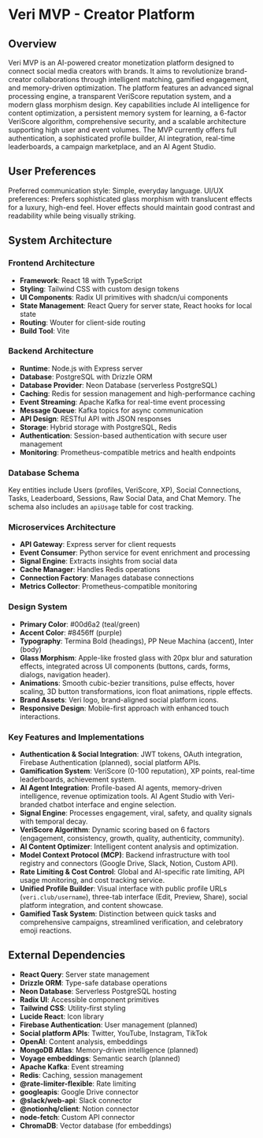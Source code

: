 # Veri MVP - Creator Platform

## Overview
Veri MVP is an AI-powered creator monetization platform designed to connect social media creators with brands. It aims to revolutionize brand-creator collaborations through intelligent matching, gamified engagement, and memory-driven optimization. The platform features an advanced signal processing engine, a transparent VeriScore reputation system, and a modern glass morphism design. Key capabilities include AI intelligence for content optimization, a persistent memory system for learning, a 6-factor VeriScore algorithm, comprehensive security, and a scalable architecture supporting high user and event volumes. The MVP currently offers full authentication, a sophisticated profile builder, AI integration, real-time leaderboards, a campaign marketplace, and an AI Agent Studio.

## User Preferences
Preferred communication style: Simple, everyday language.
UI/UX preferences: Prefers sophisticated glass morphism with translucent effects for a luxury, high-end feel. Hover effects should maintain good contrast and readability while being visually striking.

## System Architecture

### Frontend Architecture
- **Framework**: React 18 with TypeScript
- **Styling**: Tailwind CSS with custom design tokens
- **UI Components**: Radix UI primitives with shadcn/ui components
- **State Management**: React Query for server state, React hooks for local state
- **Routing**: Wouter for client-side routing
- **Build Tool**: Vite

### Backend Architecture
- **Runtime**: Node.js with Express server
- **Database**: PostgreSQL with Drizzle ORM
- **Database Provider**: Neon Database (serverless PostgreSQL)
- **Caching**: Redis for session management and high-performance caching
- **Event Streaming**: Apache Kafka for real-time event processing
- **Message Queue**: Kafka topics for async communication
- **API Design**: RESTful API with JSON responses
- **Storage**: Hybrid storage with PostgreSQL, Redis
- **Authentication**: Session-based authentication with secure user management
- **Monitoring**: Prometheus-compatible metrics and health endpoints

### Database Schema
Key entities include Users (profiles, VeriScore, XP), Social Connections, Tasks, Leaderboard, Sessions, Raw Social Data, and Chat Memory. The schema also includes an `apiUsage` table for cost tracking.

### Microservices Architecture
- **API Gateway**: Express server for client requests
- **Event Consumer**: Python service for event enrichment and processing
- **Signal Engine**: Extracts insights from social data
- **Cache Manager**: Handles Redis operations
- **Connection Factory**: Manages database connections
- **Metrics Collector**: Prometheus-compatible monitoring

### Design System
- **Primary Color**: #00d6a2 (teal/green)
- **Accent Color**: #8456ff (purple)
- **Typography**: Termina Bold (headings), PP Neue Machina (accent), Inter (body)
- **Glass Morphism**: Apple-like frosted glass with 20px blur and saturation effects, integrated across UI components (buttons, cards, forms, dialogs, navigation header).
- **Animations**: Smooth cubic-bezier transitions, pulse effects, hover scaling, 3D button transformations, icon float animations, ripple effects.
- **Brand Assets**: Veri logo, brand-aligned social platform icons.
- **Responsive Design**: Mobile-first approach with enhanced touch interactions.

### Key Features and Implementations
- **Authentication & Social Integration**: JWT tokens, OAuth integration, Firebase Authentication (planned), social platform APIs.
- **Gamification System**: VeriScore (0-100 reputation), XP points, real-time leaderboards, achievement system.
- **AI Agent Integration**: Profile-based AI agents, memory-driven intelligence, revenue optimization tools. AI Agent Studio with Veri-branded chatbot interface and engine selection.
- **Signal Engine**: Processes engagement, viral, safety, and quality signals with temporal decay.
- **VeriScore Algorithm**: Dynamic scoring based on 6 factors (engagement, consistency, growth, quality, authenticity, community).
- **AI Content Optimizer**: Intelligent content analysis and optimization.
- **Model Context Protocol (MCP)**: Backend infrastructure with tool registry and connectors (Google Drive, Slack, Notion, Custom API).
- **Rate Limiting & Cost Control**: Global and AI-specific rate limiting, API usage monitoring, and cost tracking service.
- **Unified Profile Builder**: Visual interface with public profile URLs (`veri.club/username`), three-tab interface (Edit, Preview, Share), social platform integration, and content showcase.
- **Gamified Task System**: Distinction between quick tasks and comprehensive campaigns, streamlined verification, and celebratory emoji reactions.

## External Dependencies

- **React Query**: Server state management
- **Drizzle ORM**: Type-safe database operations
- **Neon Database**: Serverless PostgreSQL hosting
- **Radix UI**: Accessible component primitives
- **Tailwind CSS**: Utility-first styling
- **Lucide React**: Icon library
- **Firebase Authentication**: User management (planned)
- **Social platform APIs**: Twitter, YouTube, Instagram, TikTok
- **OpenAI**: Content analysis, embeddings
- **MongoDB Atlas**: Memory-driven intelligence (planned)
- **Voyage embeddings**: Semantic search (planned)
- **Apache Kafka**: Event streaming
- **Redis**: Caching, session management
- **@rate-limiter-flexible**: Rate limiting
- **googleapis**: Google Drive connector
- **@slack/web-api**: Slack connector
- **@notionhq/client**: Notion connector
- **node-fetch**: Custom API connector
- **ChromaDB**: Vector database (for embeddings)